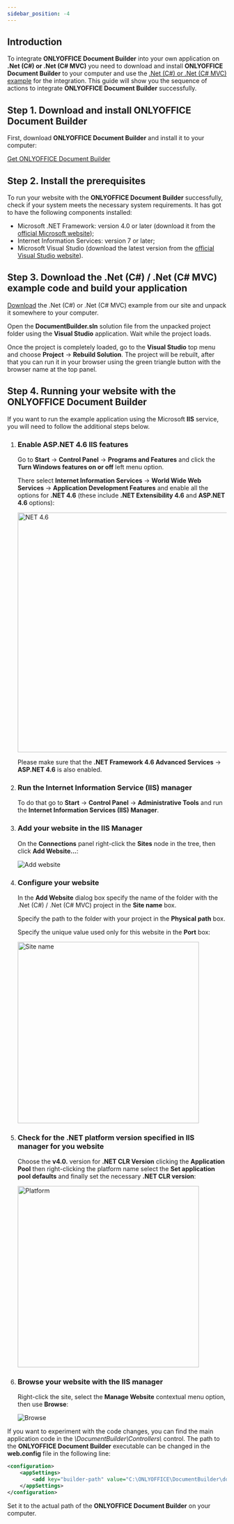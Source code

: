 ```yaml
---
sidebar_position: -4
---
```


## Introduction

To integrate **ONLYOFFICE Document Builder** into your own application on **.Net (C#) or .Net (C# MVC)** you need to download and install **ONLYOFFICE Document Builder** to your computer and use the [.Net (C#) or .Net (C# MVC) example](./Overview.md) for the integration. This guide will show you the sequence of actions to integrate **ONLYOFFICE Document Builder** successfully.

## Step 1. Download and install ONLYOFFICE Document Builder

First, download **ONLYOFFICE Document Builder** and install it to your computer:

[Get ONLYOFFICE Document Builder](https://www.onlyoffice.com/download-builder.aspx?from=api)

## Step 2. Install the prerequisites

To run your website with the **ONLYOFFICE Document Builder** successfully, check if your system meets the necessary system requirements. It has got to have the following components installed:

- Microsoft .NET Framework: version 4.0 or later (download it from the [official Microsoft website](https://www.microsoft.com/en-US/download/details.aspx?id=30653));
- Internet Information Services: version 7 or later;
- Microsoft Visual Studio (download the latest version from the [official Visual Studio website](https://www.visualstudio.com/downloads/download-visual-studio-vs)).

## Step 3. Download the .Net (C#) / .Net (C# MVC) example code and build your application

[Download](./Overview.md) the .Net (C#) or .Net (C# MVC) example from our site and unpack it somewhere to your computer.

Open the **DocumentBuilder.sln** solution file from the unpacked project folder using the **Visual Studio** application. Wait while the project loads.

Once the project is completely loaded, go to the **Visual Studio** top menu and choose **Project** -> **Rebuild Solution**. The project will be rebuilt, after that you can run it in your browser using the green triangle button with the browser name at the top panel.

## Step 4. Running your website with the ONLYOFFICE Document Builder

If you want to run the example application using the Microsoft **IIS** service, you will need to follow the additional steps below.

1. ### Enable ASP.NET 4.6 IIS features

   Go to **Start** -> **Control Panel** -> **Programs and Features** and click the **Turn Windows features on or off** left menu option.

   There select **Internet Information Services** -> **World Wide Web Services** -> **Application Development Features** and enable all the options for **.NET 4.6** (these include **.NET Extensibility 4.6** and **ASP.NET 4.6** options):

   <img alt="NET 4.6" src="/assets/images/docbuilder/csharp/net46.png" width="550px" />

   Please make sure that the **.NET Framework 4.6 Advanced Services** -> **ASP.NET 4.6** is also enabled.

2. ### Run the Internet Information Service (IIS) manager

   To do that go to **Start** -> **Control Panel** -> **Administrative Tools** and run the **Internet Information Services (IIS) Manager**.

3. ### Add your website in the IIS Manager

   On the **Connections** panel right-click the **Sites** node in the tree, then click **Add Website...**:

   ![Add website](/assets/images/docbuilder/csharp/add.png)

4. ### Configure your website

   In the **Add Website** dialog box specify the name of the folder with the .Net (C#) / .Net (C# MVC) project in the **Site name** box.

   Specify the path to the folder with your project in the **Physical path** box.

   Specify the unique value used only for this website in the **Port** box:

   <img alt="Site name" src="/assets/images/docbuilder/csharp/sitename.png" width="416px" />

5. ### Check for the .NET platform version specified in IIS manager for you website

   Choose the **v4.0.** version for **.NET CLR Version** clicking the **Application Pool** then right-clicking the platform name select the **Set application pool defaults** and finally set the necessary **.NET CLR version**:

   <img alt="Platform" src="/assets/images/docbuilder/csharp/platform.png" width="416px" />

6. ### Browse your website with the IIS manager

   Right-click the site, select the **Manage Website** contextual menu option, then use **Browse**:

   ![Browse](/assets/images/docbuilder/csharp/browse.png)

If you want to experiment with the code changes, you can find the main application code in the *\DocumentBuilder\Controllers\\* control. The path to the **ONLYOFFICE Document Builder** executable can be changed in the **web.config** file in the following line:

``` xml
<configuration>
    <appSettings>
        <add key="builder-path" value="C:\ONLYOFFICE\DocumentBuilder\docbuilder.exe" />
    </appSettings>
</configuration>
```

Set it to the actual path of the **ONLYOFFICE Document Builder** on your computer.
